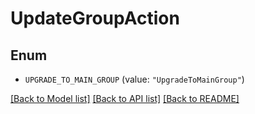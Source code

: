 # UpdateGroupAction

## Enum


* `UPGRADE_TO_MAIN_GROUP` (value: `"UpgradeToMainGroup"`)


[[Back to Model list]](../README.md#documentation-for-models) [[Back to API list]](../README.md#documentation-for-api-endpoints) [[Back to README]](../README.md)


